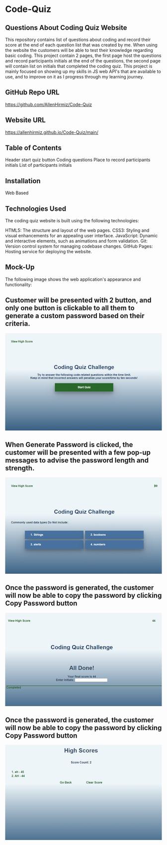 # Code-Quiz

## Questions About Coding Quiz Website
This repository contains list of questions about coding and record their score at the end of each question list that was created by me. When using the website the customers will be able to test their knowledge regarding basic coding.
This project contain 2 pages, the first page host the questions and record participants initials at the end of the questions, the second page will contain list on initials that completed the coding quiz.
This project is mainly focused on showing up my skills in JS web API's that are available to use, and to improve on it as I progress through my learning journey.

## GitHub Repo URL
https://github.com/AllenHirmiz/Code-Quiz

## Website URL
https://allenhirmiz.github.io/Code-Quiz/main/

## Table of Contents
Header
start quiz button
Coding questions
Place to record participants initials
List of participants initials

## Installation
Web Based
## Technologies Used
The coding quiz website is built using the following technologies:

HTML5: The structure and layout of the web pages.
CSS3: Styling and visual enhancements for an appealing user interface.
JavaScript: Dynamic and interactive elements, such as animations and form validation.
Git: Version control system for managing codebase changes.
GitHub Pages: Hosting service for deploying the website.
## Mock-Up

The following image shows the web application's appearance and functionality:

## Customer will be presented with 2 button, and only one button is clickable to all them to generate a custom password based on their criteria. 
![page will first load coding quiz welcome message with a button to start the quiz](./assets/images/first-page.png)
## When Generate Password is clicked, the customer will be presented with a few pop-up messages to advise the password length and strength.
![Once start quiz button is clicked a list of question will be displayed with a timer](./assets/images/start-questions.png)
## Once the password is generated, the customer will now be able to copy the password by clicking Copy Password button
![at the end of the quiz the website will ask the participant initials to record them](./assets/images/initials.png)

## Once the password is generated, the customer will now be able to copy the password by clicking Copy Password button
![Score page will contain list of participants initials with their scores](./assets/images/score-page.png)


